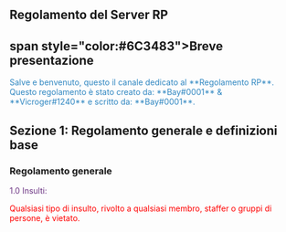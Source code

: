 <title>Benvenuto nella Home Page del Server RP di proprietà Elite S.r.l</title>

<h2>Regolamento del Server RP</h2>

<h2>span style="color:#6C3483">Breve presentazione</span></h2>
<span style="color:#2E86C1">Salve e benvenuto, questo il canale dedicato al **Regolamento RP**. 
Questo regolamento è stato creato da: **Bay#0001** & **Vicroger#1240** e scritto da: **Bay#0001**.</span>

## Sezione 1: Regolamento generale e definizioni base
### Regolamento generale

<span style="color:#6C3483">1.0 Insulti:</span>
<p><span style="color:#FF0000">Qualsiasi tipo di insulto, rivolto a qualsiasi membro, staffer o gruppi di persone, è vietato.</p>
